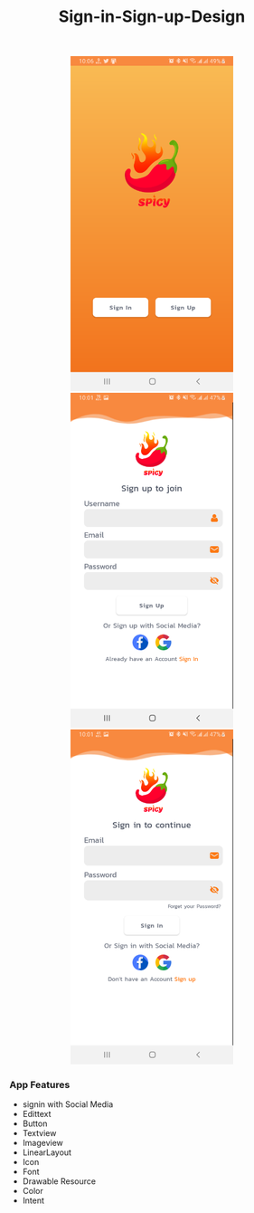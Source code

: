 <p align="center">
  <h1 align="center">Sign-in-Sign-up-Design</h1>
  <p align="center"> <br />
    <br />
    <img src="/Screenshot0.png" width="288" height="592" />
    <img src="/Screenshot1.png" width="288" height="592" />
    <img src="/Screenshot2.png" width="288" height="592" />
    <h3 align="left">App Features</h3>
    
  * signin with Social Media
  * Edittext
  * Button
  * Textview 
  * Imageview
  * LinearLayout
  * Icon
  * Font
  * Drawable Resource
  * Color
  * Intent
  </p>
</p>
